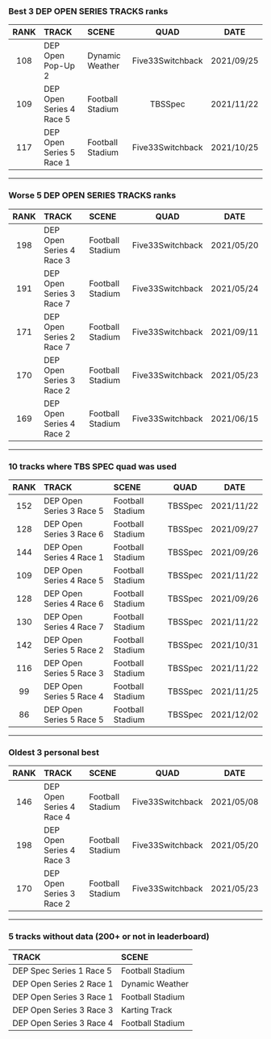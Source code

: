 ### Best 3 DEP OPEN SERIES TRACKS ranks
|RANK|TRACK|SCENE|QUAD|DATE|
|:---:|:---|:---|:---:|:---:|
|108|DEP Open Pop-Up 2|Dynamic Weather|Five33Switchback|2021/09/25|
|109|DEP Open Series 4 Race 5|Football Stadium|TBSSpec|2021/11/22|
|117|DEP Open Series 5 Race 1|Football Stadium|Five33Switchback|2021/10/25|
---
### Worse 5 DEP OPEN SERIES TRACKS ranks
|RANK|TRACK|SCENE|QUAD|DATE|
|:---:|:---|:---|:---:|:---:|
|198|DEP Open Series 4 Race 3|Football Stadium|Five33Switchback|2021/05/20|
|191|DEP Open Series 3 Race 7|Football Stadium|Five33Switchback|2021/05/24|
|171|DEP Open Series 2 Race 7|Football Stadium|Five33Switchback|2021/09/11|
|170|DEP Open Series 3 Race 2|Football Stadium|Five33Switchback|2021/05/23|
|169|DEP Open Series 4 Race 2|Football Stadium|Five33Switchback|2021/06/15|
---
### 10 tracks where TBS SPEC quad was used
|RANK|TRACK|SCENE|QUAD|DATE|
|:---:|:---|:---|:---:|:---:|
|152|DEP Open Series 3 Race 5|Football Stadium|TBSSpec|2021/11/22|
|128|DEP Open Series 3 Race 6|Football Stadium|TBSSpec|2021/09/27|
|144|DEP Open Series 4 Race 1|Football Stadium|TBSSpec|2021/09/26|
|109|DEP Open Series 4 Race 5|Football Stadium|TBSSpec|2021/11/22|
|128|DEP Open Series 4 Race 6|Football Stadium|TBSSpec|2021/09/26|
|130|DEP Open Series 4 Race 7|Football Stadium|TBSSpec|2021/11/22|
|142|DEP Open Series 5 Race 2|Football Stadium|TBSSpec|2021/10/31|
|116|DEP Open Series 5 Race 3|Football Stadium|TBSSpec|2021/11/22|
|99|DEP Open Series 5 Race 4|Football Stadium|TBSSpec|2021/11/25|
|86|DEP Open Series 5 Race 5|Football Stadium|TBSSpec|2021/12/02|
---
### Oldest 3 personal best
|RANK|TRACK|SCENE|QUAD|DATE|
|:---:|:---|:---|:---:|:---:|
|146|DEP Open Series 4 Race 4|Football Stadium|Five33Switchback|2021/05/08|
|198|DEP Open Series 4 Race 3|Football Stadium|Five33Switchback|2021/05/20|
|170|DEP Open Series 3 Race 2|Football Stadium|Five33Switchback|2021/05/23|
---
### 5 tracks without data (200+ or not in leaderboard)
|TRACK|SCENE|
|:---|:---|
|DEP Spec Series 1 Race 5|Football Stadium|
|DEP Open Series 2 Race 1|Dynamic Weather|
|DEP Open Series 3 Race 1|Football Stadium|
|DEP Open Series 3 Race 3|Karting Track|
|DEP Open Series 3 Race 4|Football Stadium|
